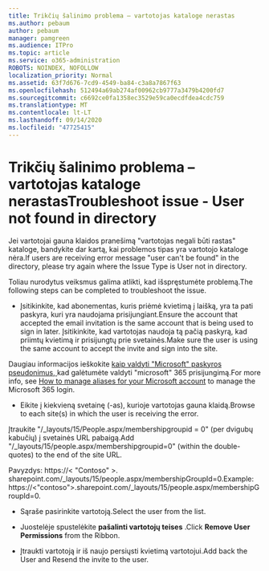 ```yaml
---
title: Trikčių šalinimo problema – vartotojas kataloge nerastas
ms.author: pebaum
author: pebaum
manager: pamgreen
ms.audience: ITPro
ms.topic: article
ms.service: o365-administration
ROBOTS: NOINDEX, NOFOLLOW
localization_priority: Normal
ms.assetid: 63f7d676-7cd9-4549-ba84-c3a8a7867f63
ms.openlocfilehash: 512494a69ab274af00962cb9777a3479b4200fd7
ms.sourcegitcommit: c6692ce0fa1358ec3529e59ca0ecdfdea4cdc759
ms.translationtype: MT
ms.contentlocale: lt-LT
ms.lasthandoff: 09/14/2020
ms.locfileid: "47725415"
---
```

# <a name="troubleshoot-issue---user-not-found-in-directory"></a><span data-ttu-id="24f46-102">Trikčių šalinimo problema – vartotojas kataloge nerastas</span><span class="sxs-lookup"><span data-stu-id="24f46-102">Troubleshoot issue - User not found in directory</span></span>

<span data-ttu-id="24f46-103">Jei vartotojai gauna klaidos pranešimą "vartotojas negali būti rastas" kataloge, bandykite dar kartą, kai problemos tipas yra vartotojo kataloge nėra.</span><span class="sxs-lookup"><span data-stu-id="24f46-103">If users are receiving error message "user can't be found" in the directory, please try again where the Issue Type is User not in directory.</span></span>

<span data-ttu-id="24f46-104">Toliau nurodytus veiksmus galima atlikti, kad išspręstumėte problemą.</span><span class="sxs-lookup"><span data-stu-id="24f46-104">The following steps can be completed to troubleshoot the issue.</span></span>

- <span data-ttu-id="24f46-105">Įsitikinkite, kad abonementas, kuris priėmė kvietimą į laišką, yra ta pati paskyra, kuri yra naudojama prisijungiant.</span><span class="sxs-lookup"><span data-stu-id="24f46-105">Ensure the account that accepted the email invitation is the same account that is being used to sign in later.</span></span> <span data-ttu-id="24f46-106">Įsitikinkite, kad vartotojas naudoja tą pačią paskyrą, kad priimtų kvietimą ir prisijungtų prie svetainės.</span><span class="sxs-lookup"><span data-stu-id="24f46-106">Make sure the user is using the same account to accept the invite and sign into the site.</span></span> 

<span data-ttu-id="24f46-107">Daugiau informacijos ieškokite [kaip valdyti "Microsoft" paskyros pseudonimus, </a> kad galėtumėte valdyti "microsoft" 365 prisijungimą](https://support.microsoft.com/help/12407/microsoft-account-how-to-manage-aliases).</span><span class="sxs-lookup"><span data-stu-id="24f46-107">For more info, see [How to manage aliases for your Microsoft account</a> to manage the Microsoft 365 login](https://support.microsoft.com/help/12407/microsoft-account-how-to-manage-aliases).</span></span> 

- <span data-ttu-id="24f46-108">Eikite į kiekvieną svetainę (-as), kurioje vartotojas gauna klaidą.</span><span class="sxs-lookup"><span data-stu-id="24f46-108">Browse to each site(s) in which the user is receiving the error.</span></span> 

<span data-ttu-id="24f46-109">Įtraukite "/_layouts/15/People.aspx/membershipgroupid = 0" (per dvigubų kabučių) į svetainės URL pabaigą.</span><span class="sxs-lookup"><span data-stu-id="24f46-109">Add "/_layouts/15/people.aspx/membershipgroupid=0" (within the double-quotes) to the end of the site URL.</span></span> 

<span data-ttu-id="24f46-110">Pavyzdys: https://< "Contoso" >. sharepoint.com/_layouts/15/people.aspx/membershipGroupId=0.</span><span class="sxs-lookup"><span data-stu-id="24f46-110">Example: https://<"contoso">.sharepoint.com/_layouts/15/people.aspx/membershipGroupId=0.</span></span>

- <span data-ttu-id="24f46-111">Sąraše pasirinkite vartotoją.</span><span class="sxs-lookup"><span data-stu-id="24f46-111">Select the user from the list.</span></span>

- <span data-ttu-id="24f46-112">Juostelėje spustelėkite **pašalinti vartotojų teises** .</span><span class="sxs-lookup"><span data-stu-id="24f46-112">Click **Remove User Permissions** from the Ribbon.</span></span> 
-  <span data-ttu-id="24f46-113">Įtraukti vartotoją ir iš naujo persiųsti kvietimą vartotojui.</span><span class="sxs-lookup"><span data-stu-id="24f46-113">Add back the User and Resend the invite to the user.</span></span>

